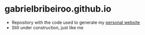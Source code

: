 # gabrielbribeiroo.github.io

* Repository with the code used to generate my [personal website](https://gabrielbribeiroo.github.io)
* Still under construction, just like me

